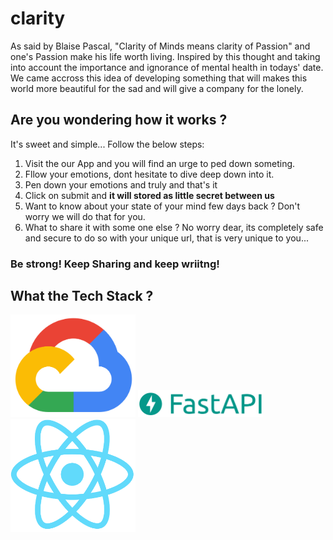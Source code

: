 # clarity

As said by Blaise Pascal, "Clarity of Minds means clarity of Passion" and one's Passion make his life worth living. Inspired by this thought and taking into account the importance and ignorance of mental health in todays' date. We came accross this idea of developing something that will makes this world more beautiful for the sad and will give a company for the lonely. 

## Are you wondering how it works ? 

It's sweet and simple... Follow the below steps:
1. Visit the our App and you will find an urge to ped down someting.
2. Fllow your emotions, dont hesitate to dive deep down into it.
3. Pen down your emotions and truly and that's it
4. Click on submit and **it will stored as little secret between us**
5. Want to know about your state of your mind few days back ? Don't worry we will do that for you.
6. What to share it with some one else ? No worry dear, its completely safe and secure to do so with your unique url, that is very unique to you...

### Be strong! Keep Sharing and keep wriitng! 

## What the Tech Stack ? 

<img src="Media/social-icon-google-cloud-1200-630.png" alt="drawing" width="200"/>
<img src="Media/logo-teal.png" alt="drawing" width="200"/>
<img src="Media/1280px-React-icon.svg.png" alt="drawing" width="200"/>
